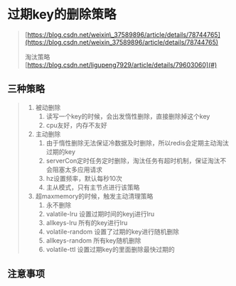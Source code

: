 # 过期key的删除策略

> [https://blog.csdn.net/weixin\_37589896/article/details/78744765](https://blog.csdn.net/weixin_37589896/article/details/78744765)
>
> 淘汰策略 [https://blog.csdn.net/ligupeng7929/article/details/79603060](#)

## 三种策略

> 1. 被动删除
>    1. 读写一个key的时候，会出发惰性删除，直接删除掉这个key
>    2. cpu友好，内存不友好
> 2. 主动删除
>    1. 由于惰性删除无法保证冷数据及时删除，所以redis会定期主动淘汰过期的key
>    2. serverCon定时任务定时删除，淘汰任务有超时机制，保证淘汰不会阻塞太多应用请求
>    3. hz设置频率，默认每秒10次
>    4. 主从模式，只有主节点进行该策略
> 3. 超maxmemory的时候，触发主动清理策略
>    1. 永不删除
>    2. valatile-lru  设置过期时间的keyj进行lru
>    3. allkeys-lru  所有的key进行lru
>    4. volatile-random  设置了过期的key进行随机删除
>    5. allkeys-random 所有key随机删除
>    6. volatile-ttl 设置过期key的里面删除最快过期的

## 注意事项



